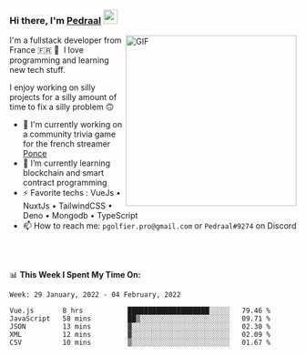 ### Hi there, I'm <a href="https://pedraal.dev" target="_blank">Pedraal</a> <img src="https://media.giphy.com/media/hvRJCLFzcasrR4ia7z/giphy.gif" width="25px">
<img align="right" alt="GIF" src="https://pedraal.dev/avatar.png" width="300" height="300" />

I'm a fullstack developer from France 🇫🇷 🥖 &nbsp;I love programming and learning new
tech stuff.

I enjoy working on silly projects for a silly amount of time to fix a silly problem 🙃

- 🔭  I'm currently working on a community trivia game for the french streamer <a href="https://twitch.tv/ponce" target="_blank">Ponce</a>
- 🌱 I’m currently learning blockchain and smart contract programming
- ⚡ Favorite techs : VueJs &bull; NuxtJs &bull; TailwindCSS &bull; Deno &bull; Mongodb &bull; TypeScript
- 📫 How to reach me: `pgolfier.pro@gmail.com` or `Pedraal#9274` on Discord

<br>
<br>

📊 **This Week I Spent My Time On:**
<!--START_SECTION:waka-->
```text
Week: 29 January, 2022 - 04 February, 2022

Vue.js       8 hrs           ████████████████████░░░░░   79.46 % 
JavaScript   58 mins         ██▒░░░░░░░░░░░░░░░░░░░░░░   09.71 % 
JSON         13 mins         ▓░░░░░░░░░░░░░░░░░░░░░░░░   02.30 % 
XML          12 mins         ▓░░░░░░░░░░░░░░░░░░░░░░░░   02.09 % 
CSV          10 mins         ▒░░░░░░░░░░░░░░░░░░░░░░░░   01.67 % 
```
<!--END_SECTION:waka-->
